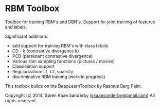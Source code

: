 # RBM Toolbox

Toolbox for training RBM's and DBN's. 
Support for joint training of features and labels. 

Significiant additions:
 * add support for training RBM's with class labels 
 * CD - k (contrastive divergence k)
 * PCD (persistent contrastive divergence)
 * Various rbm sampling functions (pictures / movies)
 * Classiciation support
 * Regularization: L1, L2, sparsity
 * discriminative RBM training (work in progress)

This toolbox builds on the DeepLearnToolbox by Rasmus Berg Palm.


 Copyright (c) 2014, Søren Kaae Sønderby (skaaesonderby@gmail.com)
All rights reserved.